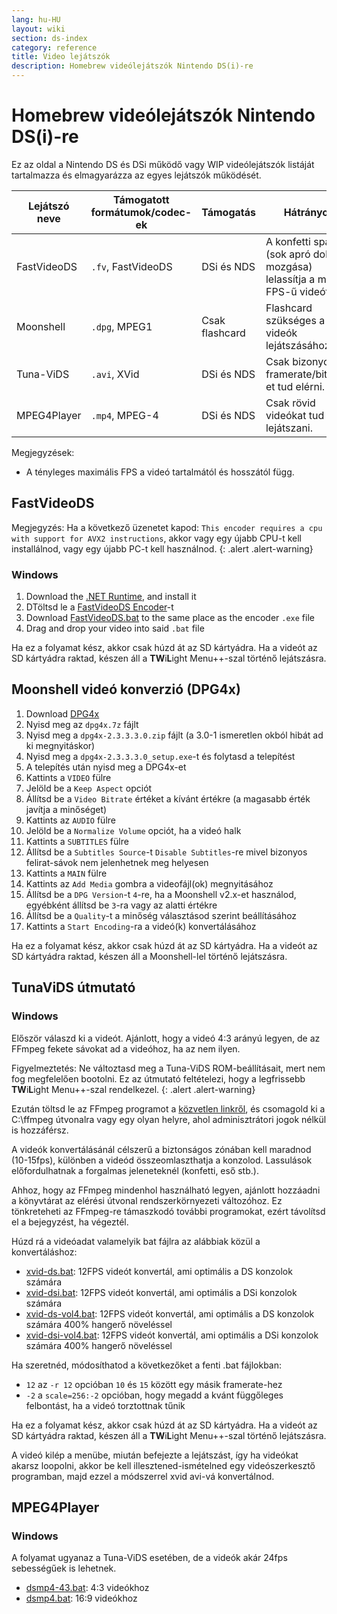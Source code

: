 ```yaml
---
lang: hu-HU
layout: wiki
section: ds-index
category: reference
title: Video lejátszók
description: Homebrew videólejátszók Nintendo DS(i)-re
---
```


# Homebrew videólejátszók Nintendo DS(i)-re
Ez az oldal a Nintendo DS és DSi működő vagy WIP videólejátszók listáját tartalmazza és elmagyarázza az egyes lejátszók működését.

| Lejátszó neve | Támogatott formátumok/codec-ek | Támogatás      | Hátrányok                                                                 | Max FPS |
| ------------- | ------------------------------ | -------------- | ------------------------------------------------------------------------- | ------- |
| FastVideoDS   | `.fv`, FastVideoDS             | DSi és NDS     | A konfetti spam (sok apró dolog mozgása) lelassítja a magas FPS-ű videót. | 60 fps  |
| Moonshell     | `.dpg`, MPEG1                  | Csak flashcard | Flashcard szükséges a videók lejátszásához.                               | 24 fps  |
| Tuna-ViDS     | `.avi`, XVid                   | DSi és NDS     | Csak bizonyos framerate/bitrate-et tud elérni.                            | 15 fps  |
| MPEG4Player   | `.mp4`, MPEG-4                 | DSi és NDS     | Csak rövid videókat tud lejátszani.                                       | 24 fps  |

Megjegyzések:
- A tényleges maximális FPS a videó tartalmától és hosszától függ.

## FastVideoDS

Megjegyzés: Ha a következő üzenetet kapod: `This encoder requires a cpu with support for AVX2 instructions`, akkor vagy egy újabb CPU-t kell installálnod, vagy egy újabb PC-t kell használnod.
{: .alert .alert-warning}

### Windows

1. Download the [.NET Runtime](https://dotnet.microsoft.com/en-us/download/dotnet/thank-you/runtime-6.0.12-windows-x64-installer?cid=getdotnetcore), and install it
1. DTöltsd le a [FastVideoDS Encoder](https://mega.nz/file/mYwiBTZA#FX6k-9cclPig4_WutE9IueVR7NN0Kxl-mZvRXyhpQRg)-t
1. Download [FastVideoDS.bat](/assets/files/FastVideoDS.bat) to the same place as the encoder `.exe` file
1. Drag and drop your video into said `.bat` file

Ha ez a folyamat kész, akkor csak húzd át az SD kártyádra. Ha a videót az SD kártyádra raktad, készen áll a **TW**i**L**ight Menu++-szal történő lejátszásra.

## Moonshell videó konverzió (DPG4x)

1. Download [DPG4x](https://www.gamebrew.org/wiki/DPG4X)
1. Nyisd meg az `dpg4x.7z` fájlt
1. Nyisd meg a `dpg4x-2.3.3.3.0.zip` fájlt (a 3.0-1 ismeretlen okból hibát ad ki megnyitáskor)
1. Nyisd meg a `dpg4x-2.3.3.3.0_setup.exe`-t és folytasd a telepítést
1. A telepítés után nyisd meg a DPG4x-et
1. Kattints a `VIDEO` fülre
1. Jelöld be a `Keep Aspect` opciót
1. Állítsd be a `Video Bitrate` értéket a kívánt értékre (a magasabb érték javítja a minőséget)
1. Kattints az `AUDIO` fülre
1. Jelöld be a `Normalize Volume` opciót, ha a videó halk
1. Kattints a `SUBTITLES` fülre
1. Állítsd be a `Subtitles Source`-t `Disable Subtitles`-re mivel bizonyos felirat-sávok nem jelenhetnek meg helyesen
1. Kattints a `MAIN` fülre
1. Kattints az `Add Media` gombra a videofájl(ok) megnyitásához
1. Állítsd be a `DPG Version`-t `4`-re, ha a Moonshell v2.x-et használod, egyébként állítsd be `3`-ra vagy az alatti értékre
1. Állítsd be a `Quality`-t a minőség választásod szerint beállításához
1. Kattints a `Start Encoding`-ra a videó(k) konvertálásához

Ha ez a folyamat kész, akkor csak húzd át az SD kártyádra. Ha a videót az SD kártyádra raktad, készen áll a Moonshell-lel történő lejátszásra.

## TunaViDS útmutató

### Windows
Először válaszd ki a videót. Ajánlott, hogy a videó 4:3 arányú legyen, de az FFmpeg fekete sávokat ad a videóhoz, ha az nem ilyen.

Figyelmeztetés: Ne változtasd meg a Tuna-ViDS ROM-beállításait, mert nem fog megfelelően bootolni. Ez az útmutató feltételezi, hogy a legfrissebb **TW**i**L**ight Menu++-szal rendelkezel.
{: .alert .alert-warning}

Ezután töltsd le az FFmpeg programot a [közvetlen linkről](https://www.gyan.dev/ffmpeg/builds/ffmpeg-git-essentials.7z), és csomagold ki a C:\ffmpeg útvonalra vagy egy olyan helyre, ahol adminisztrátori jogok nélkül is hozzáférsz.

A videók konvertálásánál célszerű a biztonságos zónában kell maradnod (10-15fps), különben a videód összeomlaszthatja a konzolod. Lassulások előfordulhatnak a forgalmas jeleneteknél (konfetti, eső stb.).

Ahhoz, hogy az FFmpeg mindenhol használható legyen, ajánlott hozzáadni a könyvtárat az elérési útvonal rendszerkörnyezeti változóhoz. Ez tönkreteheti az FFmpeg-re támaszkodó további programokat, ezért távolítsd el a bejegyzést, ha végeztél.

Húzd rá a videóadat valamelyik bat fájlra az alábbiak közül a konvertáláshoz:
- [xvid-ds.bat](/assets/files/xvid-ds.bat): 12FPS videót konvertál, ami optimális a DS konzolok számára
- [xvid-dsi.bat](/assets/files/xvid-dsi.bat): 12FPS videót konvertál, ami optimális a DSi konzolok számára
- [xvid-ds-vol4.bat](/assets/files/xvid-ds-vol4.bat): 12FPS videót konvertál, ami optimális a DS konzolok számára 400% hangerő növeléssel
- [xvid-dsi-vol4.bat](/assets/files/xvid-dsi-vol4.bat): 12FPS videót konvertál, ami optimális a DSi konzolok számára 400% hangerő növeléssel

Ha szeretnéd, módosíthatod a következőket a fenti .bat fájlokban:
- `12` az `-r 12` opcióban `10` és `15` között egy másik framerate-hez
- `-2` a `scale=256:-2` opcióban, hogy megadd a kvánt függőleges felbontást, ha a videó torztottnak tűnik

Ha ez a folyamat kész, akkor csak húzd át az SD kártyádra. Ha a videót az SD kártyádra raktad, készen áll a **TW**i**L**ight Menu++-szal történő lejátszásra.

A videó kilép a menübe, miután befejezte a lejátszást, így ha videókat akarsz loopolni, akkor be kell illesztened-ismételned egy videószerkesztő programban, majd ezzel a módszerrel xvid avi-vá konvertálnod.

## MPEG4Player

### Windows

A folyamat ugyanaz a Tuna-ViDS esetében, de a videók akár 24fps sebességűek is lehetnek.
- [dsmp4-43.bat](/assets/files/dsmp4.bat): 4:3 videókhoz
- [dsmp4.bat](/assets/files/dsmp4.bat): 16:9 videókhoz
